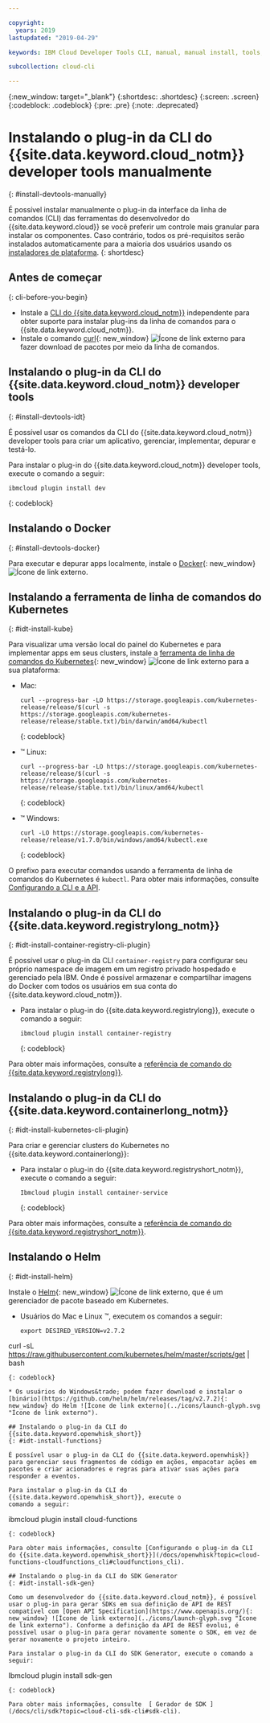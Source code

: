 ```yaml
---

copyright:
  years: 2019
lastupdated: "2019-04-29"

keywords: IBM Cloud Developer Tools CLI, manual, manual install, tools, components, developer tools, ibmcloud cli, ibmcloud, ibmcloud dev, cli, plugin, plug-in, command line, command-line, developer tools, kubernetes, kubectl

subcollection: cloud-cli

---
```


{:new_window: target="_blank"}
{:shortdesc: .shortdesc}
{:screen: .screen}
{:codeblock: .codeblock}
{:pre: .pre}
{:note: .deprecated}

# Instalando o plug-in da CLI do {{site.data.keyword.cloud_notm}} developer tools manualmente
{: #install-devtools-manually}

É possível instalar manualmente o plug-in da interface da linha de comandos (CLI) das ferramentas do desenvolvedor do {{site.data.keyword.cloud}} se você preferir um controle mais granular para instalar os componentes. Caso contrário, todos os pré-requisitos serão instalados automaticamente para a maioria dos usuários usando os [instaladores de plataforma](/docs/cli?topic=cloud-cli-ibmcloud-cli#step1-install-idt).
{: shortdesc}

## Antes de começar
{: cli-before-you-begin}

* Instale a [CLI do {{site.data.keyword.cloud_notm}}](/docs/cli?topic=cloud-cli-install-ibmcloud-cli#install-ibmcloud-cli) independente para obter suporte para instalar plug-ins da linha de comandos para o {{site.data.keyword.cloud_notm}}.
* Instale o comando [curl](https://curl.haxx.se/download.html){: new_window} ![Ícone de link externo](../icons/launch-glyph.svg "Ícone de link externo") para fazer download de pacotes por meio da linha de comandos.

## Instalando o plug-in da CLI do {{site.data.keyword.cloud_notm}} developer tools
{: #install-devtools-idt}

É possível usar os comandos da CLI do {{site.data.keyword.cloud_notm}} developer tools para criar um aplicativo, gerenciar, implementar, depurar e testá-lo.

Para instalar o plug-in do {{site.data.keyword.cloud_notm}} developer tools, execute o comando a seguir: 
```
ibmcloud plugin install dev
```
{: codeblock}

## Instalando o Docker
{: #install-devtools-docker}

Para executar e depurar apps localmente, instale o [Docker](https://www.docker.com/get-started){: new_window} ![Ícone de link externo](../icons/launch-glyph.svg "Ícone de link externo").

## Instalando a ferramenta de linha de comandos do Kubernetes
{: #idt-install-kube}

Para visualizar uma versão local do painel do Kubernetes e para implementar apps em seus clusters, instale a [ferramenta de linha de comandos do Kubernetes](https://kubernetes.io/docs/tasks/tools/install-kubectl/){: new_window} ![Ícone de link externo](../icons/launch-glyph.svg "Ícone de link externo") para a sua plataforma:

* Mac:
  ```
  curl --progress-bar -LO https://storage.googleapis.com/kubernetes-release/release/$(curl -s https://storage.googleapis.com/kubernetes-release/release/stable.txt)/bin/darwin/amd64/kubectl
  ```
  {: codeblock}

* &trade; Linux:
  ```
  curl --progress-bar -LO https://storage.googleapis.com/kubernetes-release/release/$(curl -s https://storage.googleapis.com/kubernetes-release/release/stable.txt)/bin/linux/amd64/kubectl
  ```
  {: codeblock}

* &trade; Windows:
  ```
  curl -LO https://storage.googleapis.com/kubernetes-release/release/v1.7.0/bin/windows/amd64/kubectl.exe
  ```
  {: codeblock}

O prefixo para executar comandos usando a ferramenta de linha de comandos do Kubernetes é `kubectl`. Para obter mais informações, consulte [Configurando a CLI e a API](/docs/containers?topic=containers-cs_cli_install#cs_cli_install).

## Instalando o plug-in da CLI do {{site.data.keyword.registrylong_notm}}
{: #idt-install-container-registry-cli-plugin}

É possível usar o plug-in da CLI `container-registry` para configurar seu próprio namespace de imagem em um registro privado hospedado e gerenciado pela IBM. Onde é possível armazenar e compartilhar imagens do Docker com todos os usuários em sua conta do {{site.data.keyword.cloud_notm}}.

* Para instalar o plug-in do {{site.data.keyword.registrylong}}, execute o comando a seguir:
  ```
  ibmcloud plugin install container-registry
  ```
  {: codeblock}

Para obter mais informações, consulte a [referência de comando do {{site.data.keyword.registrylong}}](/docs/services/Registry?topic=registry-registry_cli_reference).

## Instalando o plug-in da CLI do {{site.data.keyword.containerlong_notm}}
{: #idt-install-kubernetes-cli-plugin}

Para criar e gerenciar clusters do Kubernetes no {{site.data.keyword.containerlong}}:

* Para instalar o plug-in do {{site.data.keyword.registryshort_notm}}, execute o comando a seguir:
  ```
  Ibmcloud plugin install container-service
  ```
  {: codeblock}

Para obter mais informações, consulte a [referência de comando do {{site.data.keyword.registryshort_notm}}](/docs/containers-cli-plugin?topic=containers-cli-plugin-cs_cli_reference).

## Instalando o Helm
{: #idt-install-helm}

Instale o [Helm](https://helm.sh/docs/){: new_window} ![Ícone de link externo](../icons/launch-glyph.svg "Ícone de link externo"), que é um gerenciador de pacote baseado em Kubernetes.

* Usuários do Mac e Linux &trade;, executem os comandos a seguir:
  ```
  export DESIRED_VERSION=v2.7.2
curl -sL https://raw.githubusercontent.com/kubernetes/helm/master/scripts/get | bash
  ```
  {: codeblock}

* Os usuários do Windows&trade; podem fazer download e instalar o [binário](https://github.com/helm/helm/releases/tag/v2.7.2){: new_window} do Helm ![Ícone de link externo](../icons/launch-glyph.svg "Ícone de link externo").

## Instalando o plug-in da CLI do {{site.data.keyword.openwhisk_short}}
{: #idt-install-functions}

É possível usar o plug-in da CLI do {{site.data.keyword.openwhisk}} para gerenciar seus fragmentos de código em ações, empacotar ações em pacotes e criar acionadores e regras para ativar suas ações para responder a eventos.

Para instalar o plug-in da CLI do {{site.data.keyword.openwhisk_short}}, execute o
comando a seguir:
```
ibmcloud plugin install cloud-functions
```
{: codeblock}

Para obter mais informações, consulte [Configurando o plug-in da CLI do {{site.data.keyword.openwhisk_short}}](/docs/openwhisk?topic=cloud-functions-cloudfunctions_cli#cloudfunctions_cli).

## Instalando o plug-in da CLI do SDK Generator
{: #idt-install-sdk-gen}

Como um desenvolvedor do {{site.data.keyword.cloud_notm}}, é possível usar o plug-in para gerar SDKs em sua definição de API de REST compatível com [Open API Specification](https://www.openapis.org/){: new_window} ![Ícone de link externo](../icons/launch-glyph.svg "Ícone de link externo"). Conforme a definição da API de REST evolui, é possível usar o plug-in para gerar novamente somente o SDK, em vez de gerar novamente o projeto inteiro.

Para instalar o plug-in da CLI do SDK Generator, execute o comando a seguir:
```
Ibmcloud plugin install sdk-gen
```
{: codeblock}

Para obter mais informações, consulte  [ Gerador de SDK ](/docs/cli/sdk?topic=cloud-cli-sdk-cli#sdk-cli).
